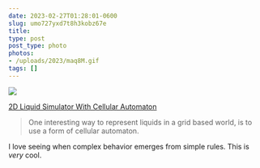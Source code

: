 ```yaml
---
date: 2023-02-27T01:28:01-0600
slug: umo727yxd7t8h3kobz67e
title: 
type: post
post_type: photo
photos:
- /uploads/2023/maq8M.gif
tags: []
---
```

![](/uploads/2023/maq8M.gif)


[2D Liquid Simulator With Cellular Automaton](http://www.jgallant.com/2d-liquid-simulator-with-cellular-automaton-in-unity/)



> 
> One interesting way to represent liquids in a grid based world, is to use a form of cellular automaton.
> 
> 
> 


I love seeing when complex behavior emerges from simple rules. This is *very* cool.




